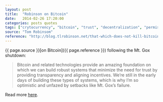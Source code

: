```yaml
---
layout: post
title:  "Robinson on Bitcoin"
date:   2014-02-26 17:20:00
categories: posts quotes
tags: ["crytocurrency", "bitcoin", "trust", "decentralization", "permissionless"]
source: "Tom Robinsom"
reference: "http://blog.tlrobinson.net/that-which-does-not-kill-bitcoin"
---
```


{{ page.source }}[on Bitcoin]({{ page.reference }}) following the Mt. Gox shutdown:

> Bitcoin and related technologies provide an amazing foundation on which we can build robust systems that minimize the need for trust by providing transparency and aligning incentives. We’re still in the early days of building these types of systems, which is why I’m so optimistic and unfazed by setbacks like Mt. Gox’s failure.

Read more [here]({{page.reference}}).